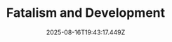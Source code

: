 ---
title: "Fatalism and Development"
date: "2025-08-16T19:43:17.449Z"
read_year: "NO"
recommendation: '3'
url: /bookshelf/fatalism-and-development
---